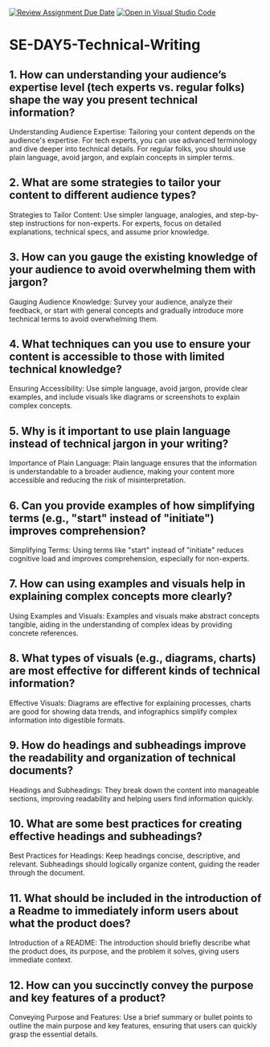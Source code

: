 [![Review Assignment Due Date](https://classroom.github.com/assets/deadline-readme-button-22041afd0340ce965d47ae6ef1cefeee28c7c493a6346c4f15d667ab976d596c.svg)](https://classroom.github.com/a/zsAR-pyY)
[![Open in Visual Studio Code](https://classroom.github.com/assets/open-in-vscode-2e0aaae1b6195c2367325f4f02e2d04e9abb55f0b24a779b69b11b9e10269abc.svg)](https://classroom.github.com/online_ide?assignment_repo_id=15642958&assignment_repo_type=AssignmentRepo)
# SE-DAY5-Technical-Writing
## 1. How can understanding your audience’s expertise level (tech experts vs. regular folks) shape the way you present technical information?
Understanding Audience Expertise: Tailoring your content depends on the audience's expertise. For tech experts, you can use advanced terminology and dive deeper into technical details. For regular folks, you should use plain language, avoid jargon, and explain concepts in simpler terms.

## 2. What are some strategies to tailor your content to different audience types?
Strategies to Tailor Content: Use simpler language, analogies, and step-by-step instructions for non-experts. For experts, focus on detailed explanations, technical specs, and assume prior knowledge.

## 3. How can you gauge the existing knowledge of your audience to avoid overwhelming them with jargon?
Gauging Audience Knowledge: Survey your audience, analyze their feedback, or start with general concepts and gradually introduce more technical terms to avoid overwhelming them.

## 4. What techniques can you use to ensure your content is accessible to those with limited technical knowledge?
Ensuring Accessibility: Use simple language, avoid jargon, provide clear examples, and include visuals like diagrams or screenshots to explain complex concepts.

## 5. Why is it important to use plain language instead of technical jargon in your writing?
Importance of Plain Language: Plain language ensures that the information is understandable to a broader audience, making your content more accessible and reducing the risk of misinterpretation.

## 6. Can you provide examples of how simplifying terms (e.g., "start" instead of "initiate") improves comprehension?
Simplifying Terms: Using terms like "start" instead of "initiate" reduces cognitive load and improves comprehension, especially for non-experts.

## 7. How can using examples and visuals help in explaining complex concepts more clearly?
Using Examples and Visuals: Examples and visuals make abstract concepts tangible, aiding in the understanding of complex ideas by providing concrete references.

## 8. What types of visuals (e.g., diagrams, charts) are most effective for different kinds of technical information?
Effective Visuals: Diagrams are effective for explaining processes, charts are good for showing data trends, and infographics simplify complex information into digestible formats.

## 9. How do headings and subheadings improve the readability and organization of technical documents?
Headings and Subheadings: They break down the content into manageable sections, improving readability and helping users find information quickly.

## 10. What are some best practices for creating effective headings and subheadings?
Best Practices for Headings: Keep headings concise, descriptive, and relevant. Subheadings should logically organize content, guiding the reader through the document.

## 11. What should be included in the introduction of a Readme to immediately inform users about what the product does?
Introduction of a README: The introduction should briefly describe what the product does, its purpose, and the problem it solves, giving users immediate context.

## 12. How can you succinctly convey the purpose and key features of a product?
Conveying Purpose and Features: Use a brief summary or bullet points to outline the main purpose and key features, ensuring that users can quickly grasp the essential details.

